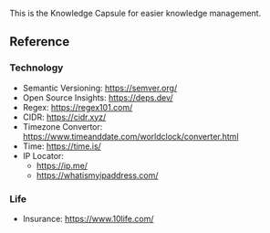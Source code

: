 
This is the Knowledge Capsule for easier knowledge management.

## Reference

### Technology
- Semantic Versioning: https://semver.org/
- Open Source Insights: https://deps.dev/
- Regex: https://regex101.com/
- CIDR: https://cidr.xyz/
- Timezone Convertor: https://www.timeanddate.com/worldclock/converter.html
- Time: https://time.is/
- IP Locator:
  - https://ip.me/
  - https://whatismyipaddress.com/

### Life
- Insurance: https://www.10life.com/
